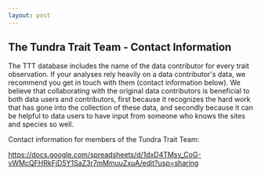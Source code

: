 ```yaml
---
layout: post
---
```


<h2>The Tundra Trait Team - Contact Information</h2>

The TTT database includes the name of the data contributor for every trait observation. If your analyses rely heavily on a data contributor's data, we recommend you get in touch with them (contact information below). We believe that collaborating with the original data contributors is beneficial to both data users and contributors, first because it recognizes the hard work that has gone into the collection of these data, and secondly because it can be helpful to data users to have input from someone who knows the sites and species so well.

Contact information for members of the Tundra Trait Team:

https://docs.google.com/spreadsheets/d/1dxD4TMsv_CoG-vWMcQFHRkFjD5Y1SaZ3r7mMmuuZxuA/edit?usp=sharing

